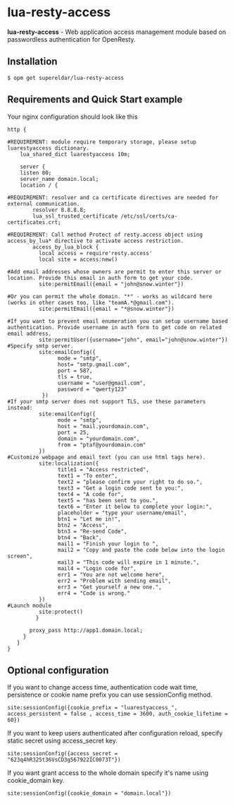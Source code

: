 # lua-resty-access
**lua-resty-access** - Web application access management module based on passwordless authentication for OpenResty.

## Installation
```Shell
$ opm get supereldar/lua-resty-access
```
## Requirements and Quick Start example
Your nginx configuration should look like this 
```nginx
http {

#REQUIREMENT: module require temporary storage, please setup luarestyaccess dictionary.
    lua_shared_dict luarestyaccess 10m;
  
    server {
    listen 80;
    server_name domain.local;
    location / {
      
#REQUIREMENT: resolver and ca certificate directives are needed for external communication.
        resolver 8.8.8.8;
        lua_ssl_trusted_certificate /etc/ssl/certs/ca-certificates.crt;

#REQUIREMENT: Call method Protect of resty.access object using access_by_lua* directive to activate access restriction.
        access_by_lua_block {
          local access = require'resty.access'
          local site = access:new()
           
#Add email addresses whose owners are permit to enter this server or location. Provide this email in auth form to get your code.
          site:permitEmail({email = "john@snow.winter"})
          
#Or you can permit the whole domain. "*" - works as wildcard here (works in other cases too, like "teamA.*@gmail.com").
          site:permitEmail({email = "*@snow.winter"})
          
#If you want to prevent email enumeration you can setup username based authentication. Provide username in auth form to get code on related email address.
          site:permitUser({username="john", email="john@snow.winter"})
#Specify smtp server.
          site:emailConfig({
                mode = "smtp", 
                host= "smtp.gmail.com", 
                port = 587, 
                tls = true,
                username = "user@gmail.com",
                password = "qwerty123"  
           })
#If your smtp server does not support TLS, use these parameters instead:
          site:emailConfig({
                mode = "smtp", 
                host = "mail.yourdomain.com",
                port = 25,
                domain = "yourdomain.com",
                from = "ptaf@yourdomain.com"
          })
#Customize webpage and email text (you can use html tags here).
          site:localization({
                title1 = "Access restricted",
                text1 = "To enter",
                text2 = "please confirm your right to do so.",
                text3 = "Get a login code sent to you:",
                text4 = "A code for",
                text5 = "has been sent to you.",
                text6 = "Enter it below to complete your login:",
                placeholder = "type your username/email",
                btn1 = "Let me in!",
                btn2 = "Access",
                btn3 = "Re-send Code",
                btn4 = "Back",
                mail1 = "Finish your login to ",
                mail2 = "Copy and paste the code below into the login screen",
                mail3 = "This code will expire in 1 minute.",
                mail4 = "Login code for",
                err1 = "You are not welcome here",
                err2 = "Problem with sending email",
                err3 = "Get yourself a new one.",
                err4 = "Code is wrong."
          })
#Launch module
          site:protect()
         }

       proxy_pass http://app1.domain.local;
     }
   }
}
``` 
## Optional configuration
If you want to change access time, authentication code wait time, persistence or cookie name prefix you can use sessionConfig method.
```shell
site:sessionConfig({cookie_prefix = "luarestyaccess_", access_persistent = false , access_time = 3600, auth_cookie_lifetime = 60})
```
If you want to keep users authenticated after configuration reload, specify static secret using access_secret key.

```shell
site:sessionConfig({access_secret = "623q4hR325t36VsCD3g567922IC0073T"})
```
If you want grant access to the whole domain specify it's name using cookie_domain key.
```shell
site:sessionConfig({cookie_domain = "domain.local"})
```

